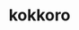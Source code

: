 ---
layout: home

title: kokkoro
titleTemplate: とある咕咕の QQ 机器人框架

hero:
  name: kokkoro
  text: (OxO)?!...
  tagline: とある咕咕の QQ 机器人框架
  image:
    src: /kokkoro.png
    alt: kokkoro

  actions:
    - theme: brand
      text: 快速开始
      link: /guide/introduce
    - theme: alt
      text: 在 GitHub 查看
      link: https://github.com/kokkorojs/kokkoro

features:
  - title: 简单
    details: 友好的 cli 工具，配置文件全由命令自动构建，无需手动编辑修改
  - title: 轻便
    details: 仅基于 node 环境，不用安装任何第三方软件（mirai、cqhttp 等）
  - title: 高效
    details: 日益完善的 web 服务，可通过 admin 和 api 快速管理程序
  - title: 灵活
    details: 插件完全兼容 ts 与 js 开发，支持热重载，对于开发者而言事半功倍
---